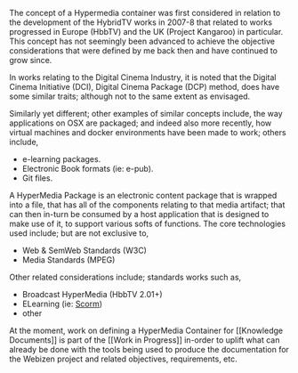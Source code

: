 The concept of a Hypermedia container was first considered in relation to the development of the HybridTV works in 2007-8 that related to works progressed in Europe (HbbTV) and the UK (Project Kangaroo) in particular.  This concept has not seemingly been advanced to achieve the objective considerations that were defined by me back then and have continued to grow since.

In works relating to the Digital Cinema Industry, it is noted that the Digital Cinema Initiative (DCI), Digital Cinema Package (DCP) method, does have some similar traits; although not to the same extent as envisaged. 

Similarly yet different; other examples of similar concepts include, the way applications on OSX are packaged; and indeed also more recently, how virtual machines and docker environments have been made to work; others include, 
- e-learning packages.
- Electronic Book formats (ie: e-pub).
- Git files. 

A HyperMedia Package is an electronic content package that is wrapped into a file, that has all of the components relating to that media artifact; that can then in-turn be consumed by a host application that is designed to make use of it, to support various softs of functions.  The core technologies used include; but are not exclusive to,

- Web & SemWeb Standards (W3C)
- Media Standards (MPEG)

Other related considerations include; standards works such as,
- Broadcast HyperMedia (HbbTV 2.01+)
- ELearning (ie: [Scorm](https://scorm.com/))
- other

At the moment, work on defining a HyperMedia Container for [[Knowledge Documents]] is part of the 
[[Work in Progress]] in-order to uplift what can already be done with the tools being used to produce the documentation for the Webizen project and related objectives, requirements, etc.

